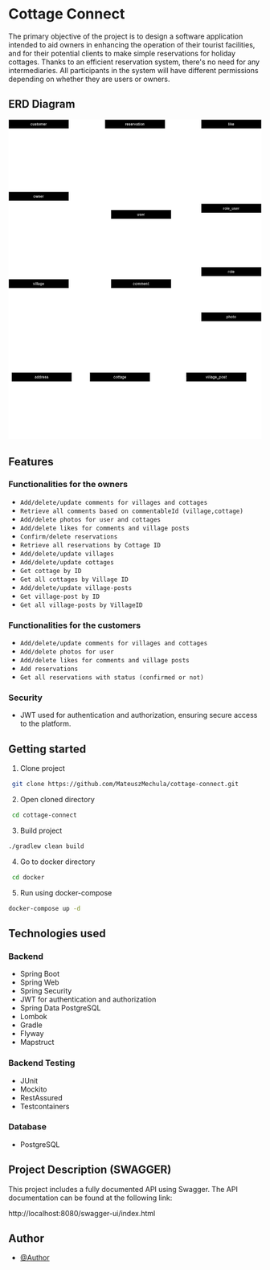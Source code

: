 # Cottage Connect

The primary objective of the project is to design a software application intended to aid owners in enhancing the
operation
of their tourist facilities, and for their potential clients to make simple reservations for holiday cottages. Thanks to
an efficient reservation system, there's no need for any intermediaries. All participants in the system will have
different permissions depending on whether they are users or owners.

## ERD Diagram

![ERD Diagram](src/main/resources/images/cottage_connect_diagram_erd.png)

## Features

### Functionalities for the owners

- `Add/delete/update comments for villages and cottages`
- `Retrieve all comments based on commentableId (village,cottage)`
- `Add/delete photos for user and cottages`
- `Add/delete likes for comments and village posts`
- `Confirm/delete reservations`
- `Retrieve all reservations by Cottage ID`
- `Add/delete/update villages`
- `Add/delete/update cottages`
- `Get cottage by ID`
- `Get all cottages by Village ID`
- `Add/delete/update village-posts`
- `Get village-post by ID`
- `Get all village-posts by VillageID`

### Functionalities for the customers

- `Add/delete/update comments for villages and cottages`
- `Add/delete photos for user`
- `Add/delete likes for comments and village posts`
- `Add reservations`
- `Get all reservations with status (confirmed or not)`

### Security

- JWT used for authentication and authorization, ensuring secure access to the platform.

## Getting started

1. Clone project

  ``` bash      
   git clone https://github.com/MateuszMechula/cottage-connect.git
  ```

2. Open cloned directory

  ``` bash      
   cd cottage-connect
  ```

3. Build project

  ``` bash
  ./gradlew clean build
  ```

4. Go to docker directory

  ``` bash      
   cd docker
  ```

5. Run using docker-compose

  ``` bash
  docker-compose up -d
  ```

## Technologies used

### Backend

- Spring Boot
- Spring Web
- Spring Security
- JWT for authentication and authorization
- Spring Data PostgreSQL
- Lombok
- Gradle
- Flyway
- Mapstruct

### Backend Testing

- JUnit
- Mockito
- RestAssured
- Testcontainers

### Database

- PostgreSQL

## Project Description (SWAGGER)

This project includes a fully documented API using Swagger. The API documentation can be found at the following link:

http://localhost:8080/swagger-ui/index.html

## Author

- [@Author](https://www.github.com/MateuszMechula)
